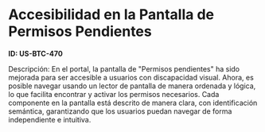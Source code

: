 # Accesibilidad en la Pantalla de Permisos Pendientes

**ID: US-BTC-470**

Descripción: En el portal, la pantalla de "Permisos pendientes" ha sido mejorada para ser accesible a usuarios con discapacidad visual. Ahora, es posible navegar usando un lector de pantalla de manera ordenada y lógica, lo que facilita encontrar y activar los permisos necesarios. Cada componente en la pantalla está descrito de manera clara, con identificación semántica, garantizando que los usuarios puedan navegar de forma independiente e intuitiva.